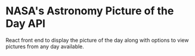 # NASA's Astronomy Picture of the Day  API

React front end to display the picture of the day along with options to view pictures from any day available. 
